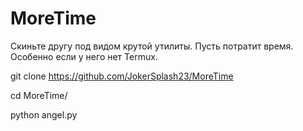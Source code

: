 # MoreTime
Скиньте другу под видом крутой утилиты. Пусть потратит время. Особенно если у него нет Termux.


git clone https://github.com/JokerSplash23/MoreTime

cd MoreTime/

python angel.py
